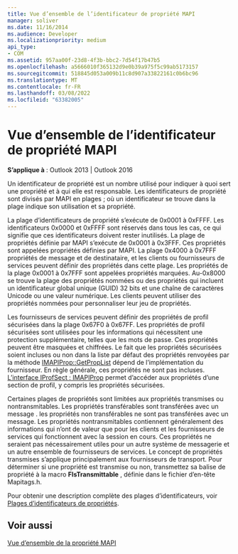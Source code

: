 ```yaml
---
title: Vue d’ensemble de l’identificateur de propriété MAPI
manager: soliver
ms.date: 11/16/2014
ms.audience: Developer
ms.localizationpriority: medium
api_type:
- COM
ms.assetid: 957aa00f-23d8-4f3b-bbc2-7d54f17b47b5
ms.openlocfilehash: a5666010f365132d9e0b39a975f5c99ab5173157
ms.sourcegitcommit: 518845d053a009b11c8d907a33822161c0b6bc96
ms.translationtype: MT
ms.contentlocale: fr-FR
ms.lasthandoff: 03/08/2022
ms.locfileid: "63382005"
---
```

# <a name="mapi-property-identifier-overview"></a>Vue d’ensemble de l’identificateur de propriété MAPI

  
  
**S’applique à** : Outlook 2013 | Outlook 2016 
  
Un identificateur de propriété est un nombre utilisé pour indiquer à quoi sert une propriété et à qui elle est responsable. Les identificateurs de propriété sont divisés par MAPI en plages ; où un identificateur se trouve dans la plage indique son utilisation et sa propriété. 
  
La plage d’identificateurs de propriété s’exécute de 0x0001 à 0xFFFF. Les identificateurs 0x0000 et 0xFFFF sont réservés dans tous les cas, ce qui signifie que ces identificateurs doivent rester inutilisés. La plage de propriétés définie par MAPI s’exécute de 0x0001 à 0x3FFF. Ces propriétés sont appelées propriétés définies par MAPI. La plage 0x4000 à 0x7FFF propriétés de message et de destinataire, et les clients ou fournisseurs de services peuvent définir des propriétés dans cette plage. Les propriétés de la plage 0x0001 à 0x7FFF sont appelées propriétés marquées. Au-0x8000 se trouve la plage des propriétés nommées ou des propriétés qui incluent un identificateur global unique (GUID) 32 bits et une chaîne de caractères Unicode ou une valeur numérique. Les clients peuvent utiliser des propriétés nommées pour personnaliser leur jeu de propriétés.
  
Les fournisseurs de services peuvent définir des propriétés de profil sécurisées dans la plage 0x67F0 à 0x67FF. Les propriétés de profil sécurisées sont utilisées pour les informations qui nécessitent une protection supplémentaire, telles que les mots de passe. Ces propriétés peuvent être masquées et chiffrées. Le fait que les propriétés sécurisées soient incluses ou non dans la liste par défaut des propriétés renvoyées par la méthode [IMAPIProp::GetPropList](imapiprop-getproplist.md) dépend de l’implémentation du fournisseur. En règle générale, ces propriétés ne sont pas incluses. [L’interface IProfSect : IMAPIProp](iprofsectimapiprop.md) permet d’accéder aux propriétés d’une section de profil, y compris les propriétés sécurisées. 
  
Certaines plages de propriétés sont limitées aux propriétés transmises ou nontransmitables. Les propriétés transférables sont transférées avec un message . les propriétés non transférables ne sont pas transférées avec un message. Les propriétés nontransmitables contiennent généralement des informations qui n’ont de valeur que pour les clients et les fournisseurs de services qui fonctionnent avec la session en cours. Ces propriétés ne seraient pas nécessairement utiles pour un autre système de messagerie et un autre ensemble de fournisseurs de services. Le concept de propriétés transmises s’applique principalement aux fournisseurs de transport. Pour déterminer si une propriété est transmise ou non, transmettez sa balise de propriété à la macro **FIsTransmittable** , définie dans le fichier d’en-tête Mapitags.h. 
  
Pour obtenir une description complète des plages d’identificateurs, voir [Plages d’identificateurs de propriétés](property-identifier-ranges.md).
  
## <a name="see-also"></a>Voir aussi



[Vue d’ensemble de la propriété MAPI](mapi-property-overview.md)

